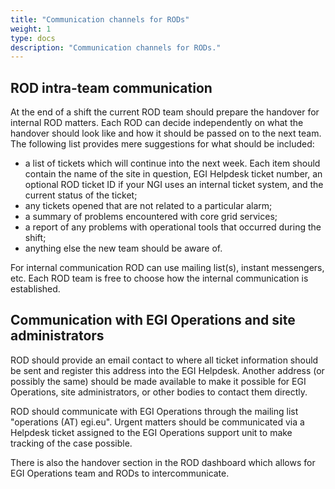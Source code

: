 ```yaml
---
title: "Communication channels for RODs"
weight: 1
type: docs
description: "Communication channels for RODs."
---
```


## ROD intra-team communication

At the end of a shift the current ROD team should prepare the handover for
internal ROD matters. Each ROD can decide independently on what the handover
should look like and how it should be passed on to the next team. The following
list provides mere suggestions for what should be included:

- a list of tickets which will continue into the next week. Each item should
  contain the name of the site in question, EGI Helpdesk ticket number, an
  optional ROD ticket ID if your NGI uses an internal ticket system, and the
  current status of the ticket;
- any tickets opened that are not related to a particular alarm;
- a summary of problems encountered with core grid services;
- a report of any problems with operational tools that occurred during the
  shift;
- anything else the new team should be aware of.

For internal communication ROD can use mailing list(s), instant messengers, etc.
Each ROD team is free to choose how the internal communication is established.

## Communication with EGI Operations and site administrators

ROD should provide an email contact to where all ticket information should be
sent and register this address into the EGI Helpdesk. Another address (or
possibly the same) should be made available to make it possible for EGI
Operations, site administrators, or other bodies to contact them directly.

ROD should communicate with EGI Operations through the mailing list "operations
(AT) egi.eu". Urgent matters should be communicated via a Helpdesk ticket
assigned to the EGI Operations support unit to make tracking of the case
possible.

There is also the handover section in the ROD dashboard which allows for EGI
Operations team and RODs to intercommunicate.
